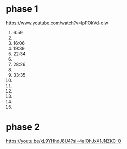
# phase 1
https://www.youtube.com/watch?v=lpPOkVd-olw

1. 6:59
2.
3. 16:06
4. 19:39
5. 22:34
6.
7. 28:26
8.
9. 33:35
10.
11.
12.
13.
14.
15.

# phase 2
https://youtu.be/xL9YHhdJ8U4?si=4aIOhJxX1JNZKC-O